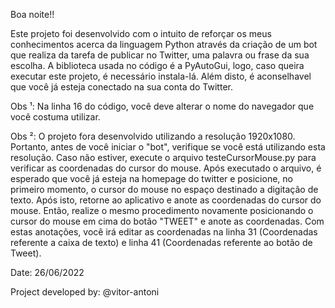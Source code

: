 Boa noite!!

Este projeto foi desenvolvido com o intuito de reforçar os meus conhecimentos acerca da linguagem Python através da criação de um bot que realiza da tarefa de publicar no Twitter, uma palavra ou frase da sua escolha. A biblioteca usada no código é a PyAutoGui, logo, caso queira executar este projeto, é necessário instala-lá. Além disto, é aconselhavel que você já esteja conectado na sua conta do Twitter.

Obs ¹: Na linha 16 do código, você deve alterar o nome do navegador que você costuma utilizar.

Obs ²: O projeto fora desenvolvido utilizando a resolução 1920x1080. Portanto, antes de você iniciar o "bot", verifique se você está utilizando esta resolução. Caso não estiver, execute o arquivo testeCursorMouse.py para verificar as coordenadas do cursor do mouse. Após executado o arquivo, é esperado que você já esteja na homepage do twitter e posicione, no primeiro momento, o cursor do mouse no espaço destinado a digitação de texto. Após isto, retorne ao aplicativo e anote as coordenadas do cursor do mouse. Então, realize o mesmo procedimento novamente posicionando o cursor do mouse em cima do botão "TWEET" e anote as coordenadas. Com estas anotações, você irá editar as coordenadas na linha 31 (Coordenadas referente a caixa de texto) e linha 41 (Coordenadas referente ao botão de Tweet).

Date: 26/06/2022

Project developed by: @vitor-antoni